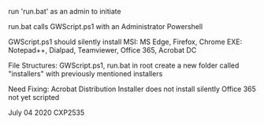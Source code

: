 run 'run.bat' as an admin to initiate

run.bat calls GWScript.ps1 with an Administrator Powershell

GWScript.ps1 should silently install 
MSI: MS Edge, Firefox, Chrome
EXE: Notepad++, Dialpad, Teamviewer, Office 365, Acrobat DC

File Structures:
GWScript.ps1, run.bat in root
create a new folder called "installers" with previously mentioned installers

Need Fixing: 
Acrobat Distribution Installer does not install silently
Office 365 not yet scripted

July 04 2020
CXP2535

